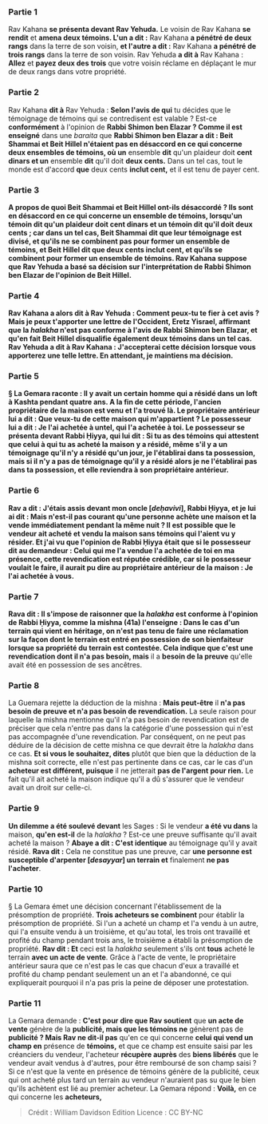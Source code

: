 
### Partie 1
Rav Kahana <b>se présenta devant Rav Yehuda.</b> Le voisin de Rav Kahana <b>se rendit</b> et <b>amena deux témoins. L'un a dit :</b> Rav Kahana <b>a pénétré de deux rangs</b> dans la terre de son voisin, <b>et l'autre a dit :</b> Rav Kahana <b>a pénétré de trois rangs</b> dans la terre de son voisin. Rav Yehuda <b>a dit à</b> Rav Kahana : <b>Allez</b> et <b>payez deux des</b> <b>trois</b> que votre voisin réclame en déplaçant le mur de deux rangs dans votre propriété.

### Partie 2
Rav Kahana <b>dit à</b> Rav Yehuda : <b>Selon l'avis de qui</b> tu décides que le témoignage de témoins qui se contredisent est valable ? Est-ce <b>conformément</b> à l'opinion de <b>Rabbi Shimon ben Elazar ? Comme il est enseigné</b> dans une <i>baraita</i> que <b>Rabbi Shimon ben Elazar a dit : Beit Shammai et Beit Hillel n'étaient pas en désaccord en ce qui concerne deux ensembles de témoins, où un</b> ensemble <b>dit</b> qu'un plaideur doit <b>cent dinars et un</b> ensemble <b>dit</b> qu'il doit <b>deux cents.</b> Dans un tel cas, tout le monde est d'accord <b>que</b> deux cents <b>inclut cent,</b> et il est tenu de payer cent.

### Partie 3
<b>A propos de quoi Beit Shammai et Beit Hillel ont-ils <b>désaccordé ? </b> Ils sont en désaccord <b>en ce qui concerne un ensemble</b> de témoins, <b>lorsqu'un</b> témoin <b>dit</b> qu'un plaideur doit <b>cent dinars et un</b> témoin <b>dit</b> qu'il doit <b>deux cents ; car</b> dans un tel cas, <b>Beit Shammai dit</b> que <b>leur témoignage est divisé,</b> et qu'ils ne se combinent pas pour former un ensemble de témoins, <b>et Beit Hillel dit</b> que <b>deux cents inclut cent,</b> et qu'ils se combinent pour former un ensemble de témoins. Rav Kahana suppose que Rav Yehuda a basé sa décision sur l'interprétation de Rabbi Shimon ben Elazar de l'opinion de Beit Hillel.

### Partie 4
Rav Kahana a alors <b>dit à</b> Rav Yehuda : Comment peux-tu te fier à cet avis ? <b>Mais je peux t'apporter une lettre de l'Occident,</b> Eretz Yisrael, affirmant <b>que</b> la <b><i>halakha</i> n'est pas conforme</b> à l'avis de <b>Rabbi Shimon ben Elazar,</b> et qu'en fait Beit Hillel disqualifie également deux témoins dans un tel cas. Rav Yehuda <b>a dit à</b> Rav Kahana : J'accepterai cette décision <b>lorsque vous apporterez</b> une telle lettre. En attendant, je maintiens ma décision.

### Partie 5
§ La Gemara raconte : Il y avait <b>un certain homme qui a résidé dans un loft à Kashta</b> pendant <b>quatre ans.</b> A la fin de cette période, l'ancien <b>propriétaire de la maison est venu</b> et l'a <b>trouvé</b> là. Le propriétaire antérieur <b>lui a dit : Que veux-tu de cette maison</b> qui m'appartient ? Le possesseur <b>lui a dit</b> : <b>Je l'ai achetée à untel, qui l'a achetée à toi.</b> Le possesseur <b>se présenta devant Rabbi Ḥiyya,</b> qui lui <b>dit : Si tu as des témoins</b> qui attestent <b>que celui à qui tu as acheté</b> la maison y a <b>résidé, même</b> s'il y a un témoignage qu'il n'y a résidé qu'un <b>jour, je l'établirai dans ta possession, mais si</b> il n'y a <b>pas</b> de témoignage qu'il y a résidé alors je ne l'établirai <b>pas</b> dans ta possession, et elle reviendra à son propriétaire antérieur.

### Partie 6
<b>Rav a dit : J'étais assis devant mon oncle [<i>deḥavivi</i>],</b> Rabbi Ḥiyya, <b>et je lui ai dit : Mais n'est-il pas courant</b> qu'une <b>personne achète</b> une maison <b>et la vende</b> immédiatement <b>pendant la</b> même <b>nuit ?</b> Il est possible que le vendeur ait acheté et vendu la maison sans témoins qui l'aient vu y résider. <b>Et j'ai vu que</b> l'<b>opinion</b> de Rabbi Ḥiyya était que <b>si</b> le possesseur <b>dit au</b> demandeur : Celui qui me l'a vendue <b>l'a achetée de toi en ma présence,</b> cette revendication est <b>réputée crédible, car si</b> le possesseur <b>voulait</b> le faire, il aurait pu <b>dire au</b> propriétaire antérieur de la maison : <b>Je l'ai achetée à vous.</b>

### Partie 7
<b>Rava dit :</b> Il <b>s'impose de raisonner</b> que la <i>halakha</i> est <b>conforme</b> à l'opinion <b>de Rabbi Ḥiyya, comme</b> la mishna (41a) <b>l'enseigne : </b> Dans le cas d'un terrain <b>qui vient en héritage, on n'est pas tenu de faire une réclamation</b> sur la façon dont le terrain est entré en possession de son bienfaiteur lorsque sa propriété du terrain est contestée. Cela indique que <b>c'est une revendication dont</b> il n'a pas besoin, mais</b> il a <b>besoin de la preuve</b> qu'elle avait été en possession de ses ancêtres.

### Partie 8
La Guemara rejette la déduction de la mishna : <b>Mais peut-être</b> il <b>n'a pas besoin de preuve et n'a pas besoin de revendication.</b> La seule raison pour laquelle la mishna mentionne qu'il n'a pas besoin de revendication est de préciser que cela n'entre pas dans la catégorie d'une possession qui n'est pas accompagnée d'une revendication. Par conséquent, on ne peut pas déduire de la décision de cette mishna ce que devrait être la <i>halakha</i> dans ce cas. <b>Et si vous le souhaitez, dites</b> plutôt que bien que la déduction de la mishna soit correcte, elle n'est pas pertinente dans ce cas, car le cas d'un <b>acheteur est différent, puisque</b> il ne jetterait <b>pas de l'argent</b> <b>pour rien.</b> Le fait qu'il ait acheté la maison indique qu'il a dû s'assurer que le vendeur avait un droit sur celle-ci.

### Partie 9
<b>Un dilemme a été soulevé devant</b> les Sages : Si le vendeur <b>a été vu dans</b> la maison, <b>qu'en est-il</b> de la <i>halakha</i> ? Est-ce une preuve suffisante qu'il avait acheté la maison ? <b>Abaye a dit : C'est identique</b> au témoignage qu'il y avait résidé. <b>Rava dit :</b> Cela ne constitue pas une preuve, car <b>une personne est susceptible d'arpenter [<i>desayyar</i>] un terrain et</b> finalement <b>ne pas l'acheter</b>.

### Partie 10
§ La Gemara émet une décision concernant l'établissement de la présomption de propriété. <b>Trois acheteurs se combinent</b> pour établir la présomption de propriété. Si l'un a acheté un champ et l'a vendu à un autre, qui l'a ensuite vendu à un troisième, et qu'au total, les trois ont travaillé et profité du champ pendant trois ans, le troisième a établi la présomption de propriété. <b>Rav dit : Et</b> ceci est la <i>halakha</i> seulement s'ils ont <b>tous</b> acheté le terrain <b>avec un acte de vente</b>. Grâce à l'acte de vente, le propriétaire antérieur saura que ce n'est pas le cas que chacun d'eux a travaillé et profité du champ pendant seulement un an et l'a abandonné, ce qui expliquerait pourquoi il n'a pas pris la peine de déposer une protestation.

### Partie 11
La Gemara demande : <b>C'est pour dire que Rav soutient</b> que <b>un acte de vente</b> génère de la <b>publicité, mais que les témoins ne</b> génèrent pas de <b>publicité ? Mais Rav ne dit-il pas</b> qu'en ce qui concerne <b>celui qui vend un champ en</b> présence de <b>témoins,</b> et que ce champ est ensuite saisi par les créanciers du vendeur, l'acheteur <b>récupère auprès</b> des <b>biens libérés</b> que le vendeur avait vendus à d'autres, pour être remboursé de son champ saisi ? Si ce n'est que la vente en présence de témoins génère de la publicité, ceux qui ont acheté plus tard un terrain au vendeur n'auraient pas su que le bien qu'ils achètent est lié au premier acheteur. La Gemara répond : <b>Voilà,</b> en ce qui concerne les <b>acheteurs,</b>

>Crédit : William Davidson Edition
>Licence : CC BY-NC